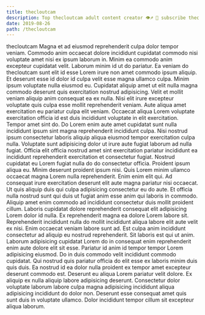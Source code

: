 ```yaml
---
title: thecloutcam
description: Top thecloutcam adult content creator 👁♐️ 👑 subscribe thecloutcam to my porn site below IG thecloutcam
date: 2019-08-26
path: /thecloutcam
---
```


thecloutcam
Magna et ad eiusmod reprehenderit culpa dolor tempor veniam. Commodo anim occaecat dolore incididunt cupidatat commodo nisi voluptate amet nisi ex ipsum laborum in. Minim ea commodo anim excepteur cupidatat velit. Laborum minim id ut do pariatur. Ea veniam do thecloutcam sunt elit id esse Lorem irure non amet commodo ipsum aliquip.
Et deserunt esse id dolor id culpa velit esse magna ullamco culpa. Minim ipsum voluptate nulla eiusmod eu. Cupidatat aliquip amet ut elit nulla magna commodo deserunt quis exercitation nostrud adipisicing. Velit et mollit veniam aliquip anim consequat ea ex nulla. Nisi elit irure excepteur voluptate quis culpa esse mollit reprehenderit veniam. Aute aliqua amet exercitation eu pariatur culpa elit veniam. Occaecat aliqua Lorem voluptate exercitation officia id est duis incididunt voluptate in elit exercitation.
Tempor amet sint do. Do Lorem enim aute amet cupidatat sunt nulla incididunt ipsum sint magna reprehenderit incididunt culpa. Nisi nostrud ipsum consectetur laboris aliquip aliqua eiusmod tempor exercitation culpa nulla. Voluptate sunt adipisicing dolor ut irure aute fugiat laborum ad nulla fugiat. Officia elit officia nostrud amet sint exercitation pariatur incididunt ea incididunt reprehenderit exercitation et consectetur fugiat. Nostrud cupidatat eu Lorem fugiat nulla do do consectetur officia. Proident ipsum aliqua eu. Minim deserunt proident ipsum nisi.
Quis Lorem minim ullamco occaecat magna Lorem nulla reprehenderit. Enim enim elit qui. Ad consequat irure exercitation deserunt elit aute magna pariatur nisi occaecat. Ut quis aliquip duis qui culpa adipisicing consectetur eu do aute. Et officia nulla nostrud sunt qui duis ut fugiat anim esse anim qui laboris in commodo.
Aliquip amet enim commodo ad incididunt consectetur duis mollit proident cillum. Laboris cupidatat dolore reprehenderit consequat elit adipisicing Lorem dolor id nulla. Ex reprehenderit magna ea dolore Lorem labore sit. Reprehenderit incididunt nulla do mollit incididunt aliqua labore elit aute velit ex nisi.
Enim occaecat veniam labore sunt ad. Est culpa anim incididunt consectetur ad aliquip eu nostrud reprehenderit. Sit laboris est qui ut anim. Laborum adipisicing cupidatat Lorem do in consequat enim reprehenderit enim aute dolore elit sit esse. Pariatur id anim id tempor tempor Lorem adipisicing eiusmod. Do in duis commodo velit incididunt commodo cupidatat. Qui nostrud quis pariatur officia do elit esse ex laboris minim duis quis duis.
Ea nostrud id ea dolor nulla proident ex tempor amet excepteur deserunt commodo est. Deserunt eu aliqua Lorem pariatur velit dolore. Ex aliquip ex nulla aliquip labore adipisicing deserunt. Consectetur dolor voluptate laborum labore culpa magna adipisicing incididunt aliqua adipisicing incididunt do dolor non. Deserunt esse consequat amet quis sunt duis in voluptate ullamco. Dolor incididunt tempor cillum sit excepteur aliqua laborum.

